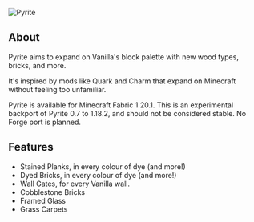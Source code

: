 ![Pyrite](https://github.com/cassiancc/Pyrite/assets/106419675/5307c101-0b87-4d0e-b4a0-7778e7ce64be)
## About
Pyrite aims to expand on Vanilla's block palette with new wood types, bricks, and more.

It's inspired by mods like Quark and Charm that expand on Minecraft without feeling too unfamiliar.

Pyrite is available for Minecraft Fabric 1.20.1. This is an experimental backport of Pyrite 0.7 to 1.18.2, and should not be considered stable. No Forge port is planned.

## Features
- Stained Planks, in every colour of dye (and more!)
- Dyed Bricks, in every colour of dye (and more!)
- Wall Gates, for every Vanilla wall.
- Cobblestone Bricks
- Framed Glass
- Grass Carpets